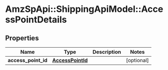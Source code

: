 # AmzSpApi::ShippingApiModel::AccessPointDetails

## Properties
Name | Type | Description | Notes
------------ | ------------- | ------------- | -------------
**access_point_id** | [**AccessPointId**](AccessPointId.md) |  | [optional] 

